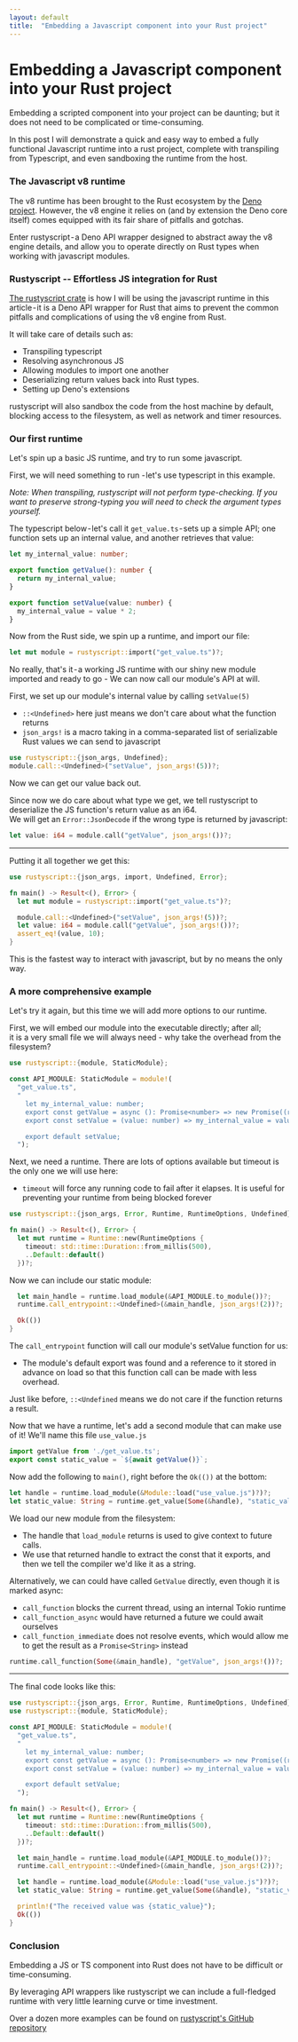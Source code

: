 ```yaml
---
layout: default
title:  "Embedding a Javascript component into your Rust project"
---
```


# Embedding a Javascript component into your Rust project
Embedding a scripted component into your project can be daunting; but it does not need to be complicated or time-consuming.

In this post I will demonstrate a quick and easy way to embed a fully functional Javascript runtime into a rust project, complete with transpiling from Typescript, and even sandboxing the runtime from the host.

### The Javascript v8 runtime
The v8 runtime has been brought to the Rust ecosystem by the [Deno project](https://deno.com/). 
However, the v8 engine it relies on (and by extension the Deno core itself) comes equipped with its fair share of pitfalls and gotchas.

Enter rustyscript - a Deno API wrapper designed to abstract away the v8 engine details, and allow you to operate directly on Rust types when working with javascript modules.

### Rustyscript -- Effortless JS integration for Rust
[The rustyscript crate](https://crates.io/crates/rustyscript) is how I will be using the javascript runtime in this article - it is a Deno API wrapper for Rust that aims to prevent the common pitfalls and complications of using the v8 engine from Rust.

It will take care of details such as: 
- Transpiling typescript
- Resolving asynchronous JS
- Allowing modules to import one another
- Deserializing return values back into Rust types.
- Setting up Deno's extensions

rustyscript will also sandbox the code from the host machine by default, blocking access to the filesystem, as well as network and timer resources.

### Our first runtime

Let's spin up a basic JS runtime, and try to run some javascript.

First, we will need something to run - let's use typescript in this example. 

*Note: When transpiling, rustyscript will not perform type-checking. If you want to preserve strong-typing you will need to check the argument types yourself.*

The typescript below - let's call it `get_value.ts` - sets up a simple API; one function sets up an internal value, and another retrieves that value:

```typescript
let my_internal_value: number;

export function getValue(): number {
  return my_internal_value;
}

export function setValue(value: number) {
  my_internal_value = value * 2;
}
```

Now from the Rust side, we spin up a runtime, and import our file:

```rust
let mut module = rustyscript::import("get_value.ts")?;
```

No really, that's it - a working JS runtime with our shiny new module imported and ready to go - We can now call our module's API at will.

First, we set up our module's internal value by calling `setValue(5)`
- `::<Undefined>` here just means we don't care about what the function returns
- `json_args!` is a macro taking in a comma-separated list of serializable Rust values we can send to javascript

```rust
use rustyscript::{json_args, Undefined};
module.call::<Undefined>("setValue", json_args!(5))?;
```

Now we can get our value back out. 

Since now we do care about what type we get, we tell rustyscript to deserialize the JS function's return value as an i64.  
We will get an `Error::JsonDecode` if the wrong type is returned by javascript:

```rust
let value: i64 = module.call("getValue", json_args!())?;
```

---

Putting it all together we get this:

```rust
use rustyscript::{json_args, import, Undefined, Error};

fn main() -> Result<(), Error> {
  let mut module = rustyscript::import("get_value.ts")?;

  module.call::<Undefined>("setValue", json_args!(5))?;
  let value: i64 = module.call("getValue", json_args!())?;
  assert_eq!(value, 10);
}
```

This is the fastest way to interact with javascript, but by no means the only way.

### A more comprehensive example

Let's try it again, but this time we will add more options to our runtime.

First, we will embed our module into the executable directly; after all;  
it is a very small file we will always need - why take the overhead from the filesystem?

```rust
use rustyscript::{module, StaticModule};

const API_MODULE: StaticModule = module!(
  "get_value.ts",
  "
    let my_internal_value: number;
    export const getValue = async (): Promise<number> => new Promise((resolve) => setTimeout(() => resolve(my_internal_value), 10));
    export const setValue = (value: number) => my_internal_value = value * 2;

    export default setValue;
  ");
```

Next, we need a runtime. There are lots of options available but timeout is the only one we will use here:
- `timeout` will force any running code to fail after it elapses. It is useful for preventing your runtime from being blocked forever

```rust
use rustyscript::{json_args, Error, Runtime, RuntimeOptions, Undefined};

fn main() -> Result<(), Error> {
  let mut runtime = Runtime::new(RuntimeOptions {
    timeout: std::time::Duration::from_millis(500),
    ..Default::default()
  })?;
```

Now we can include our static module:

```rust
  let main_handle = runtime.load_module(&API_MODULE.to_module())?;
  runtime.call_entrypoint::<Undefined>(&main_handle, json_args!(2))?;

  Ok(())
}
```

The `call_entrypoint` function will call our module's setValue function for us:  
- The module's default export was found and a reference to it stored in advance on load so that this function call can be made with less overhead.

Just like before, `::<Undefined` means we do not care if the function returns a result.

Now that we have a runtime, let's add a second module that can make use of it! We'll name this file `use_value.js`

```javascript
import getValue from './get_value.ts';
export const static_value = `${await getValue()}`;
```

Now add the following to `main()`, right before the `Ok(())` at the bottom:

```rust
let handle = runtime.load_module(&Module::load("use_value.js")?)?;
let static_value: String = runtime.get_value(Some(&handle), "static_value")?;
```

We load our new module from the filesystem:
- The handle that `load_module` returns is used to give context to future calls.
- We use that returned handle to extract the const that it exports, and then we tell the compiler we'd like it as a string.

Alternatively, we can could have called `GetValue` directly, even though it is marked async:
- `call_function` blocks the current thread, using an internal Tokio runtime
- `call_function_async` would have returned a future we could await ourselves
- `call_function_immediate` does not resolve events, which would allow me to get the result as a `Promise<String>` instead

```rust
runtime.call_function(Some(&main_handle), "getValue", json_args!())?;
```
---

The final code looks like this:

```rust
use rustyscript::{json_args, Error, Runtime, RuntimeOptions, Undefined};
use rustyscript::{module, StaticModule};

const API_MODULE: StaticModule = module!(
  "get_value.ts",
  "
    let my_internal_value: number;
    export const getValue = async (): Promise<number> => new Promise((resolve) => setTimeout(() => resolve(my_internal_value), 10));
    export const setValue = (value: number) => my_internal_value = value * 2;

    export default setValue;
  ");

fn main() -> Result<(), Error> {
  let mut runtime = Runtime::new(RuntimeOptions {
    timeout: std::time::Duration::from_millis(500),
    ..Default::default()
  })?;

  let main_handle = runtime.load_module(&API_MODULE.to_module())?;
  runtime.call_entrypoint::<Undefined>(&main_handle, json_args!(2))?;

  let handle = runtime.load_module(&Module::load("use_value.js")?)?;
  let static_value: String = runtime.get_value(Some(&handle), "static_value")?;

  println!("The received value was {static_value}");
  Ok(())
}
```

### Conclusion

Embedding a JS or TS component into Rust does not have to be difficult or time-consuming.

By leveraging API wrappers like rustyscript we can include a full-fledged runtime with very little learning curve or time investment. 

Over a dozen more examples can be found on [rustyscript's GitHub repository](https://github.com/rscarson/rustyscript)